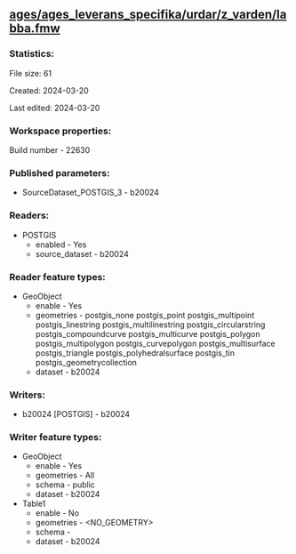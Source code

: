 ﻿## [ages/ages_leverans_specifika/urdar/z_varden/labba.fmw](https://github.com/kicki58/kix_working_dir/blob/master/ages/ages_leverans_specifika/urdar/z_varden/labba.fmw)

### Statistics:
File size: 61

Created: 2024-03-20

Last edited: 2024-03-20


### Workspace properties:
Build number    - 22630

### Published parameters:
*  SourceDataset_POSTGIS_3    -   b20024

### Readers:
*  POSTGIS
    * enabled    -  Yes
    * source_dataset    -   b20024

### Reader feature types:
*  GeoObject
    * enable - Yes
    * geometries - postgis_none postgis_point postgis_multipoint postgis_linestring postgis_multilinestring postgis_circularstring postgis_compoundcurve postgis_multicurve postgis_polygon postgis_multipolygon postgis_curvepolygon postgis_multisurface postgis_triangle postgis_polyhedralsurface postgis_tin postgis_geometrycollection
    * dataset - b20024


### Writers:
*  b20024 [POSTGIS]    -   b20024

### Writer feature types:
*  GeoObject
    * enable - Yes
    * geometries - All
    * schema - public
    * dataset - b20024
*  Table1
    * enable - No
    * geometries - <NO_GEOMETRY>
    * schema - 
    * dataset - b20024


